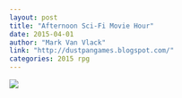 ```yaml
---
layout: post
title: "Afternoon Sci-Fi Movie Hour"
date: 2015-04-01
author: "Mark Van Vlack"
link: "http://dustpangames.blogspot.com/"
categories: 2015 rpg
---
```

![]({{site.url}}/2015images/AfternoonSciFiMovieHour.jpg)

